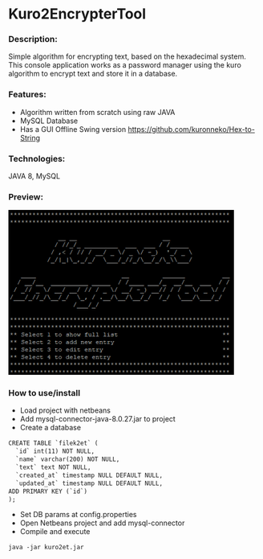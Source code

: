 # Kuro2EncrypterTool
### Description: 
Simple algorithm for encrypting text, based on the hexadecimal system. This console application works as a password manager using the kuro algorithm to encrypt text and store it in a database.

### Features:
* Algorithm written from scratch using raw JAVA
* MySQL Database
* Has a GUI Offline Swing version https://github.com/kuronneko/Hex-to-String

### Technologies:
JAVA 8, MySQL

### Preview:
<p> <img src="https://github.com/kuronneko/kuro2et/blob/master/kuro2et.png" width="450"> </p>

### How to use/install
* Load project with netbeans
* Add mysql-connector-java-8.0.27.jar to project
* Create a database
```
CREATE TABLE `filek2et` (
  `id` int(11) NOT NULL,
  `name` varchar(200) NOT NULL,
  `text` text NOT NULL,
  `created_at` timestamp NULL DEFAULT NULL,
  `updated_at` timestamp NULL DEFAULT NULL,
ADD PRIMARY KEY (`id`)
);
```
* Set DB params at config.properties
* Open Netbeans project and add mysql-connector
* Compile and execute
```
java -jar kuro2et.jar
```
 

